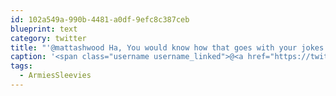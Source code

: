 ```yaml
---
id: 102a549a-990b-4481-a0df-9efc8c387ceb
blueprint: text
category: twitter
title: "'@mattashwood Ha, You would know how that goes with your jokes. #ArmiesSleevies"
caption: '<span class="username username_linked">@<a href="https://twitter.com/mattashwood" title="Matt Ashwood">mattashwood</a></span> Ha, You would know how that goes with your jokes. <span class="hashtag hashtag_local">#<a href="http://tweettemp.darylchymko.ca/?tag=armiessleevies">ArmiesSleevies</a>'
tags:
  - ArmiesSleevies
---
```


